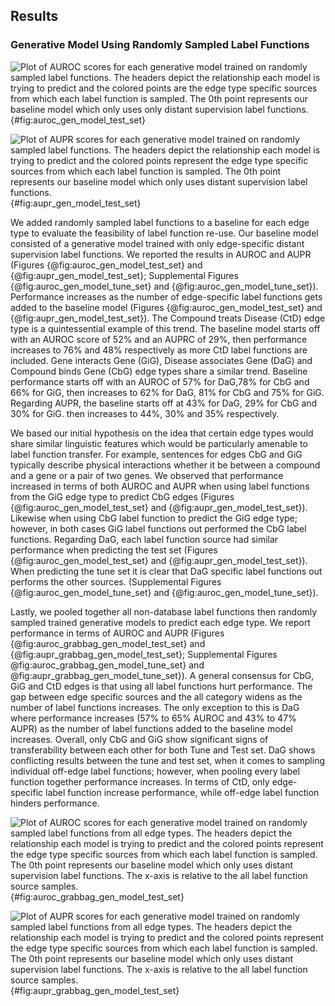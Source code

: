## Results

### Generative Model Using Randomly Sampled Label Functions
![
Plot of AUROC scores for each generative model trained on randomly sampled label functions.
The headers depict the relationship each model is trying to predict and the colored points are the edge type specific sources from which each label function is sampled.
The 0th point represents our baseline model which only uses only distant supervision label functions.
](https://raw.githubusercontent.com/danich1/snorkeling/1b198264ea16fbd7ced7646907d955dd095bfc7e/figures/label_sampling_experiment/transfer_test_set_auroc.png){#fig:auroc_gen_model_test_set}

![
Plot of AUPR scores for each generative model trained on randomly sampled label functions.
The headers depict the relationship each model is trying to predict and the colored points represent the edge type specific sources from which each label function is sampled.
The 0th point represents our baseline model which only uses distant supervision label functions.
](https://raw.githubusercontent.com/danich1/snorkeling/1b198264ea16fbd7ced7646907d955dd095bfc7e/figures/label_sampling_experiment/transfer_test_set_aupr.png){#fig:aupr_gen_model_test_set}

We added randomly sampled label functions to a baseline for each edge type to evaluate the feasibility of label function re-use.
Our baseline model consisted of a generative model trained with only edge-specific distant supervision label functions.
We reported the results in AUROC and AUPR (Figures {@fig:auroc_gen_model_test_set} and {@fig:aupr_gen_model_test_set}; Supplemental Figures {@fig:auroc_gen_model_tune_set} and {@fig:auroc_gen_model_tune_set}).  
Performance increases as the number of edge-specific label functions gets added to the baseline model (Figures {@fig:auroc_gen_model_test_set} and {@fig:aupr_gen_model_test_set}). 
The Compound treats Disease (CtD) edge type is a quintessential example of this trend.
The baseline model starts off with an AUROC score of 52% and an AUPRC of 29%, then performance increases to 76% and 48% respectively as more CtD label functions are included. 
Gene interacts Gene (GiG), Disease associates Gene (DaG) and Compound binds Gene (CbG) edge types share a similar trend.
Baseline performance starts off with an AUROC of 57% for DaG,78% for CbG and 66% for GiG, then increases to 62% for DaG, 81% for CbG and 75% for GiG.
Regarding AUPR, the baseline starts off at 43% for DaG, 29% for CbG and 30% for GiG. then increases to 44%, 30% and 35% respectively.

We based our initial hypothesis on the idea that certain edge types would share similar linguistic features which would be particularly amenable to label function transfer.
For example, sentences for edges CbG and GiG typically describe physical interactions whether it be between a compound and a gene or a pair of two genes.
We observed that performance increased in terms of both AUROC and AUPR when using label functions from the GiG edge type to predict CbG edges (Figures {@fig:auroc_gen_model_test_set} and {@fig:aupr_gen_model_test_set}).
Likewise when using CbG label function to predict the GiG edge type; however, in both cases GiG label functions out performed the CbG label functions.
Regarding DaG, each label function source had similar performance when predicting the test set (Figures {@fig:auroc_gen_model_test_set} and {@fig:aupr_gen_model_test_set}).
When predicting the tune set it is clear that DaG specific label functions out performs the other sources. (Supplemental Figures {@fig:auroc_gen_model_tune_set} and {@fig:auroc_gen_model_tune_set}).

Lastly, we pooled together all non-database label functions then randomly sampled trained generative models to predict each edge type.
We report performance in terms of AUROC and AUPR (Figures {@fig:auroc_grabbag_gen_model_test_set} and {@fig:aupr_grabbag_gen_model_test_set}; Supplemental Figures @fig:auroc_grabbag_gen_model_tune_set} and @fig:aupr_grabbag_gen_model_tune_set}).
A general consensus for CbG, GiG and CtD edges is that using all label functions hurt performance.
The gap between edge specific sources and the all category widens as the number of label functions increases.
The only exception to this is DaG where performance increases (57% to 65% AUROC and 43% to 47% AUPR) as the number of label functions added to the baseline model increases.
Overall, only CbG and GiG show significant signs of transferability between each other for both Tune and Test set.
DaG shows conflicting results between the tune and test set, when it comes to sampling individual off-edge label functions; however, when pooling every label function together performance increases. 
In terms of CtD, only edge-specific label function increase performance, while off-edge label function hinders performance.

![
Plot of AUROC scores for each generative model trained on randomly sampled label functions from all edge types.
The headers depict the relationship each model is trying to predict and the colored points represent the edge type specific sources from which each label function is sampled.
The 0th point represents our baseline model which only uses distant supervision label functions.
The x-axis is relative to the all label function source samples.
](https://raw.githubusercontent.com/danich1/snorkeling/f16f37ade89ea82fbc3d2d6f9610c188952172b5/figures/label_sampling_experiment/all_lf_test_set_auroc.png){#fig:auroc_grabbag_gen_model_test_set}

![
Plot of AUPR scores for each generative model trained on randomly sampled label functions from all edge types.
The headers depict the relationship each model is trying to predict and the colored points represent the edge type specific sources from which each label function is sampled.
The 0th point represents our baseline model which only uses distant supervision label functions.
The x-axis is relative to the all label function source samples.
](https://raw.githubusercontent.com/danich1/snorkeling/f16f37ade89ea82fbc3d2d6f9610c188952172b5/figures/label_sampling_experiment/all_lf_test_set_aupr.png){#fig:aupr_grabbag_gen_model_test_set}
